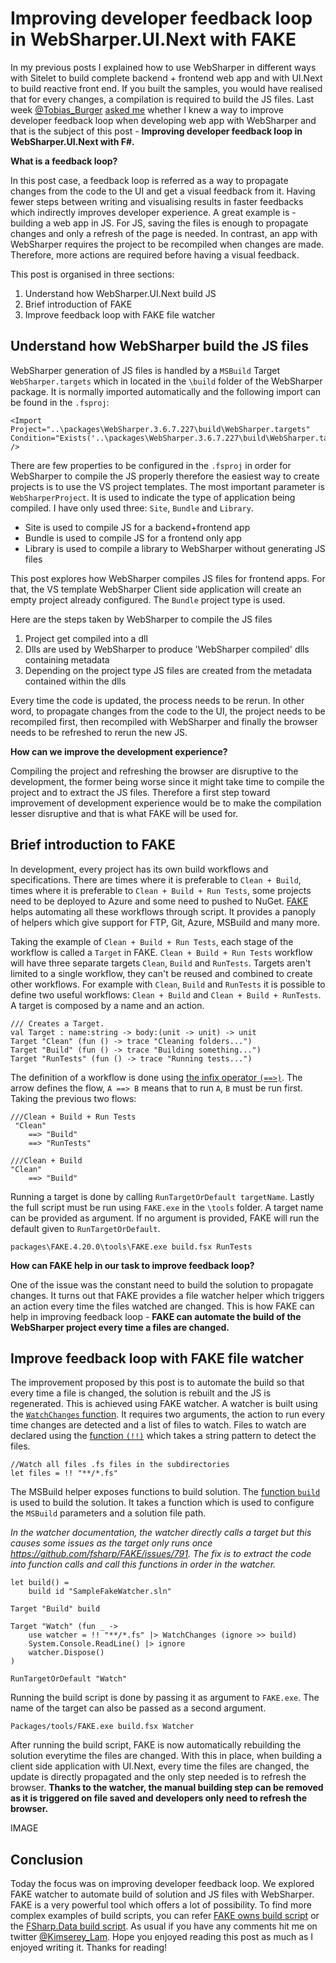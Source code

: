 # Improving developer feedback loop in WebSharper.UI.Next with FAKE

In my previous posts I explained how to use WebSharper in different ways with Sitelet to build complete backend + frontend web app and with UI.Next to build reactive front end. 
If you built the samples, you would have realised that for every changes, a compilation is required to build the JS files.
Last week [@Tobias_Burger](https://twitter.com/toburger) [asked me](https://kimsereyblog.blogspot.co.uk/2016/01/architecture-for-web-app-built-in-f-and.html?showComment=1454496891390#c879113901600675581link) whether I knew a way to improve developer feedback loop when developing web app with WebSharper and that is the subject of this post - __Improving developer feedback loop in WebSharper.UI.Next with F#.__

__What is a feedback loop?__

In this post case, a feedback loop is referred as a way to propagate changes from the code to the UI and get a visual feedback from it. 
Having fewer steps between writing and visualising results in faster feedbacks which indirectly improves developer experience. 
A great example is - building a web app in JS. 
For JS, saving the files is enough to propagate changes and only a refresh of the page is needed. 
In contrast, an app with WebSharper requires the project to be recompiled when changes are made. Therefore, more actions are required before having a visual feedback.

This post is organised in three sections:

1. Understand how WebSharper.UI.Next build JS
2. Brief introduction of FAKE
3. Improve feedback loop with FAKE file watcher

## Understand how WebSharper build the JS files

WebSharper generation of JS files is handled by a `MSBuild` Target `WebSharper.targets` which in located in the `\build` folder of the WebSharper package. 
It is normally imported automatically and the following import can be found in the `.fsproj`:

```
<Import Project="..\packages\WebSharper.3.6.7.227\build\WebSharper.targets" Condition="Exists('..\packages\WebSharper.3.6.7.227\build\WebSharper.targets')" />
```

There are few properties to be configured in the `.fsproj` in order for WebSharper to compile the JS properly therefore the easiest way to create projects is to use the VS project templates.
The most important parameter is `WebSharperProject`. 
It is used to indicate the type of application being compiled. 
I have only used three: `Site`, `Bundle` and `Library`.
- Site is used to compile JS for a backend+frontend app
- Bundle is used to compile JS for a frontend only app
- Library is used to compile a library to WebSharper without generating JS files

This post explores how WebSharper compiles JS files for frontend apps. 
For that, the VS template WebSharper Client side application will create an empty project already configured. 
The `Bundle` project type is used.

Here are the steps taken by WebSharper to compile the JS files
1. Project get compiled into a dll
2. Dlls are used by WebSharper to produce 'WebSharper compiled' dlls containing metadata
3. Depending on the project type JS files are created from the metadata contained within the dlls

Every time the code is updated, the process needs to be rerun.
In other word, to propagate changes from the code to the UI, the project needs to be recompiled first, then recompiled with WebSharper and finally the browser needs to be refreshed to rerun the new JS.

__How can we improve the development experience?__

Compiling the project and refreshing the browser are disruptive to the development, the former being worse since it might take time to compile the project and to extract the JS files. Therefore a first step toward improvement of development experience would be to make the compilation lesser disruptive and that is what FAKE will be used for.

## Brief introduction to FAKE

In development, every project has its own build workflows and specifications. There are times where it is preferable to `Clean + Build`, times where it is preferable to `Clean + Build + Run Tests`, some projects need to be deployed to Azure and some need to pushed to NuGet. [FAKE](http://fsharp.github.io/FAKE/) helps automating all these workflows through script. It provides a panoply of helpers which give support for FTP, Git, Azure, MSBuild and many more.

Taking the example of `Clean + Build + Run Tests`, each stage of the workflow is called a `Target` in FAKE. `Clean + Build + Run Tests` workflow will have three separate targets `Clean`, `Build` and `RunTests`. Targets aren't limited to a single workflow, they can't be reused and combined to create other workflows. For example with `Clean`, `Build` and `RunTests` it is possible to define two useful workflows: `Clean + Build` and `Clean + Build + RunTests`. A target is composed by a name and an action.

```
/// Creates a Target.
val Target : name:string -> body:(unit -> unit) -> unit
Target "Clean" (fun () -> trace "Cleaning folders...")
Target "Build" (fun () -> trace "Building something...")
Target "RunTests" (fun () -> trace "Running tests...")
```

The definition of a workflow is done using [the infix operator `(==>)`](https://github.com/fsharp/FAKE/blob/master/src/app/FakeLib/AdditionalSyntax.fs#L66).  The arrow defines the flow, `A ==> B` means that to run `A`, `B` must be run first. Taking the previous two flows:

```
///Clean + Build + Run Tests
 "Clean"
    ==> "Build"
    ==> "RunTests"

///Clean + Build
"Clean"
    ==> "Build"
```

Running a target is done by calling `RunTargetOrDefault targetName`.
Lastly the full script must be run using `FAKE.exe` in the `\tools` folder. A target name can be provided as argument. If no argument is provided, FAKE will run the default given to `RunTargetOrDefault`.

```
packages\FAKE.4.20.0\tools\FAKE.exe build.fsx RunTests
```

__How can FAKE help in our task to improve feedback loop?__

One of the issue was the constant need to build the solution to propagate changes. 
It turns out that FAKE provides a file watcher helper which triggers an action every time the files watched are changed. 
This is how FAKE can help in improving feedback loop - __FAKE can automate the build of the WebSharper project every time a files are changed.__

## Improve feedback loop with FAKE file watcher

The improvement proposed by this post is to automate the build so that every time a file is changed, 
the solution is rebuilt and the JS is regenerated. This is achieved using FAKE watcher. 
A watcher is built using the [`WatchChanges` function](http://fsharp.github.io/FAKE/apidocs/fake-changewatcher.html). 
It requires two arguments, the action to run every time changes are detected and a list of files to watch. 
Files to watch are declared using the [function `(!!)`](https://github.com/fsharp/FAKE/blob/master/src/app/FakeLib/Globbing/FileSystem.fs#L88) which takes a string pattern to detect the files.
 
```
//Watch all files .fs files in the subdirectories
let files = !! "**/*.fs"
```

The MSBuild helper exposes functions to build solution. 
The [function `build`](https://github.com/fsharp/FAKE/blob/master/src/app/FakeLib/MSBuildHelper.fs#L330) is used to build the solution.
It takes a function which is used to configure the `MSBuild` parameters and a solution file path.

_In the watcher documentation, the watcher directly calls a target but this causes some issues as the target only runs once https://github.com/fsharp/FAKE/issues/791. The fix is to extract the code into function calls and call this functions in order in the watcher._

```
let build() =
    build id "SampleFakeWatcher.sln"

Target "Build" build

Target "Watch" (fun _ ->
    use watcher = !! "**/*.fs" |> WatchChanges (ignore >> build)
    System.Console.ReadLine() |> ignore
    watcher.Dispose()
)

RunTargetOrDefault "Watch"
```

Running the build script is done by passing it as argument to `FAKE.exe`.
The name of the target can also be passed as a second argument.

```
Packages/tools/FAKE.exe build.fsx Watcher
```

After running the build script, FAKE is now automatically rebuilding the solution everytime the files are changed.
With this in place, when building a client side application with UI.Next, every time the files are changed, the update is directly propagated and the only step needed is to refresh the browser. 
__Thanks to the watcher, the manual building step can be removed as it is triggered on file saved and developers only need to refresh the browser.__

IMAGE

## Conclusion

Today the focus was on improving developer feedback loop. 
We explored FAKE watcher to automate build of solution and JS files with WebSharper. 
FAKE is a very powerful tool which offers a lot of possibility. 
To find more complex examples of build scripts, you can refer [FAKE owns build script](https://github.com/fsharp/FAKE/blob/master/build.fsx) or the [FSharp.Data build script](https://github.com/fsharp/FSharp.Data/blob/master/build.fsx). As usual if you have any comments hit me on twitter [@Kimserey_Lam](https://twitter.com/kimserey_lam). 
Hope you enjoyed reading this post as much as I enjoyed writing it. Thanks for reading!